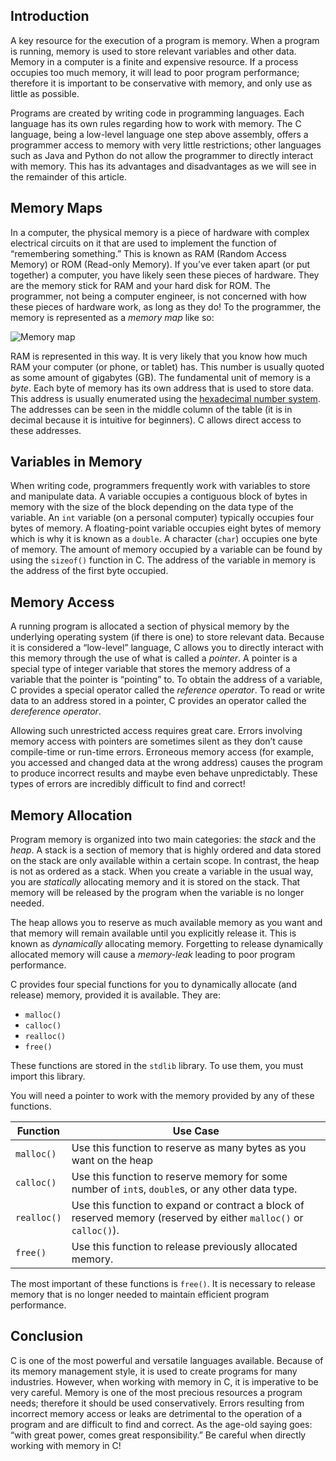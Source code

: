 ## Introduction

A key resource for the execution of a program is memory. When a program is running, memory is used to store relevant variables and other data. Memory in a computer is a finite and expensive resource. If a process occupies too much memory, it will lead to poor program performance; therefore it is important to be conservative with memory, and only use as little as possible.

Programs are created by writing code in programming languages. Each language has its own rules regarding how to work with memory. The C language, being a low-level language one step above assembly, offers a programmer access to memory with very little restrictions; other languages such as Java and Python do not allow the programmer to directly interact with memory. This has its advantages and disadvantages as we will see in the remainder of this article.

## Memory Maps

In a computer, the physical memory is a piece of hardware with complex electrical circuits on it that are used to implement the function of “remembering something.” This is known as RAM (Random Access Memory) or ROM (Read-only Memory). If you’ve ever taken apart (or put together) a computer, you have likely seen these pieces of hardware. They are the memory stick for RAM and your hard disk for ROM. The programmer, not being a computer engineer, is not concerned with how these pieces of hardware work, as long as they do! To the programmer, the memory is represented as a _memory map_ like so:

![Memory map](https://static-assets.codecademy.com/Courses/learn-c/pointers-and-memory/Memory-map-II-updated.svg)

RAM is represented in this way. It is very likely that you know how much RAM your computer (or phone, or tablet) has. This number is usually quoted as some amount of gigabytes (GB). The fundamental unit of memory is a _byte_. Each byte of memory has its own address that is used to store data. This address is usually enumerated using the [hexadecimal number system](https://en.wikipedia.org/wiki/Hexadecimal). The addresses can be seen in the middle column of the table (it is in decimal because it is intuitive for beginners). C allows direct access to these addresses.

## Variables in Memory

When writing code, programmers frequently work with variables to store and manipulate data. A variable occupies a contiguous block of bytes in memory with the size of the block depending on the data type of the variable. An `int` variable (on a personal computer) typically occupies four bytes of memory. A floating-point variable occupies eight bytes of memory which is why it is known as a `double`. A character (`char`) occupies one byte of memory. The amount of memory occupied by a variable can be found by using the `sizeof()` function in C. The address of the variable in memory is the address of the first byte occupied.

## Memory Access

A running program is allocated a section of physical memory by the underlying operating system (if there is one) to store relevant data. Because it is considered a “low-level” language, C allows you to directly interact with this memory through the use of what is called a _pointer_. A pointer is a special type of integer variable that stores the memory address of a variable that the pointer is “pointing” to. To obtain the address of a variable, C provides a special operator called the _reference operator_. To read or write data to an address stored in a pointer, C provides an operator called the _dereference operator_.

Allowing such unrestricted access requires great care. Errors involving memory access with pointers are sometimes silent as they don’t cause compile-time or run-time errors. Erroneous memory access (for example, you accessed and changed data at the wrong address) causes the program to produce incorrect results and maybe even behave unpredictably. These types of errors are incredibly difficult to find and correct!

## Memory Allocation

Program memory is organized into two main categories: the _stack_ and the _heap_. A stack is a section of memory that is highly ordered and data stored on the stack are only available within a certain scope. In contrast, the heap is not as ordered as a stack. When you create a variable in the usual way, you are _statically_ allocating memory and it is stored on the stack. That memory will be released by the program when the variable is no longer needed.

The heap allows you to reserve as much available memory as you want and that memory will remain available until you explicitly release it. This is known as _dynamically_ allocating memory. Forgetting to release dynamically allocated memory will cause a _memory-leak_ leading to poor program performance.

C provides four special functions for you to dynamically allocate (and release) memory, provided it is available. They are:

- `malloc()`
- `calloc()`
- `realloc()`
- `free()`

These functions are stored in the `stdlib` library. To use them, you must import this library.

You will need a pointer to work with the memory provided by any of these functions.

|Function|Use Case|
|---|---|
|`malloc()`|Use this function to reserve as many bytes as you want on the heap|
|`calloc()`|Use this function to reserve memory for some number of `int`s, `double`s, or any other data type.|
|`realloc()`|Use this function to expand or contract a block of reserved memory (reserved by either `malloc()` or `calloc()`).|
|`free()`|Use this function to release previously allocated memory.|

The most important of these functions is `free()`. It is necessary to release memory that is no longer needed to maintain efficient program performance.

## Conclusion

C is one of the most powerful and versatile languages available. Because of its memory management style, it is used to create programs for many industries. However, when working with memory in C, it is imperative to be very careful. Memory is one of the most precious resources a program needs; therefore it should be used conservatively. Errors resulting from incorrect memory access or leaks are detrimental to the operation of a program and are difficult to find and correct. As the age-old saying goes: “with great power, comes great responsibility.” Be careful when directly working with memory in C!